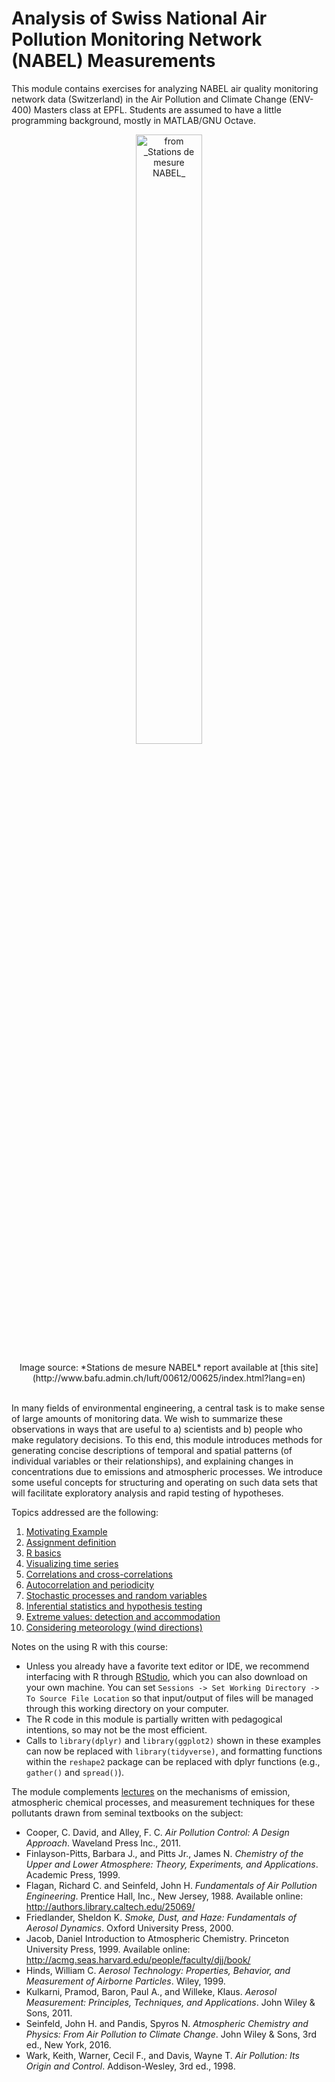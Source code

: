 # Analysis of Swiss National Air Pollution Monitoring Network (NABEL) Measurements

This module contains exercises for analyzing NABEL air quality monitoring network data (Switzerland) in the Air Pollution and Climate Change (ENV-400) Masters class at EPFL. Students are assumed to have a little programming background, mostly in MATLAB/GNU Octave. 

<center>
<figure>
<img src="./contents/figures/NABEL_Network.png" alt="from _Stations de mesure NABEL_" width="50%"/>
</figure>
<figcaption>
Image source: *Stations de mesure NABEL* report available at [this site](http://www.bafu.admin.ch/luft/00612/00625/index.html?lang=en)
</figcaption>
</center>
<br>

In many fields of environmental engineering, a central task is to make sense of large amounts of monitoring data. We wish to summarize these observations in ways that are useful to a) scientists and b) people who make regulatory decisions. To this end, this module introduces methods for generating concise descriptions of temporal and spatial patterns (of individual variables or their relationships), and explaining changes in concentrations due to emissions and atmospheric processes. We introduce some useful concepts for structuring and operating on such data sets that will facilitate exploratory analysis and rapid testing of hypotheses.

Topics addressed are the following:

1. <a href="http://rawgit.com/stakahama/aprl-env400-assignment/master/contents/01_Rintro.html" target="_blank">Motivating Example</a>
2. <a href="http://rawgit.com/stakahama/aprl-env400-assignment/master/contents/02_projectdef.html" target="_blank">Assignment definition</a>
3. <a href="http://rawgit.com/stakahama/aprl-env400-assignment/master/contents/03_Rbasics.html" target="_blank">R basics</a>
4. <a href="http://rawgit.com/stakahama/aprl-env400-assignment/master/contents/04_tseriesviz.html" target="_blank">Visualizing time series</a>
5. <a href="http://rawgit.com/stakahama/aprl-env400-assignment/master/contents/05_correlations.html" target="_blank">Correlations and cross-correlations</a>
6. <a href="http://rawgit.com/stakahama/aprl-env400-assignment/master/contents/06_signal.html" target="_blank">Autocorrelation and periodicity</a>
7. <a href="http://rawgit.com/stakahama/aprl-env400-assignment/master/contents/07_stochastic.html" target="_blank">Stochastic processes and random variables</a>
8. <a href="http://rawgit.com/stakahama/aprl-env400-assignment/master/contents/08_inferential.html" target="_blank">Inferential statistics and hypothesis testing</a>
9. <a href="http://rawgit.com/stakahama/aprl-env400-assignment/master/contents/09_extremevals.html" target="_blank">Extreme values: detection and accommodation</a>
10. <a href="http://rawgit.com/stakahama/aprl-env400-assignment/master/contents/10_wind.html" target="_blank">Considering meteorology (wind directions)</a>

Notes on the using R with this course:

* Unless you already have a favorite text editor or IDE, we recommend interfacing with R through [RStudio](http://rstudio.com/), which you can also download on your own machine. You can set `Sessions -> Set Working Directory -> To Source File Location` so that input/output of files will be managed through this working directory on your computer. 
* The R code in this module is partially written with pedagogical intentions, so may not be the most efficient. 
* Calls to `library(dplyr)` and `library(ggplot2)` shown in these examples can now be replaced with `library(tidyverse)`, and formatting functions within the `reshape2` package can be replaced with dplyr functions (e.g., `gather()` and `spread()`).

The module complements [lectures](https://moodle.epfl.ch/course/view.php?id=13241) on the mechanisms of emission, atmospheric chemical processes, and measurement techniques for these pollutants drawn from seminal textbooks on the subject:

* Cooper, C. David, and Alley, F. C. *Air Pollution Control: A Design Approach*. Waveland Press Inc., 2011.
* Finlayson-Pitts, Barbara J., and Pitts Jr., James N. *Chemistry of the Upper and Lower Atmosphere: Theory, Experiments, and Applications*. Academic Press, 1999.
* Flagan, Richard C. and Seinfeld, John H. *Fundamentals of Air Pollution Engineering*. Prentice Hall, Inc., New Jersey, 1988. Available online: http://authors.library.caltech.edu/25069/
* Friedlander, Sheldon K. *Smoke, Dust, and Haze: Fundamentals of Aerosol Dynamics*. Oxford University Press, 2000.
* Jacob, Daniel Introduction to Atmospheric Chemistry. Princeton University Press, 1999. Available online: http://acmg.seas.harvard.edu/people/faculty/djj/book/
* Hinds, William C. *Aerosol Technology: Properties, Behavior, and Measurement of Airborne Particles*. Wiley, 1999.
* Kulkarni, Pramod, Baron, Paul A., and Willeke, Klaus. *Aerosol Measurement: Principles, Techniques, and Applications*. John Wiley & Sons, 2011.
* Seinfeld, John H. and Pandis, Spyros N. *Atmospheric Chemistry and Physics: From Air Pollution to Climate Change*. John Wiley & Sons, 3rd ed., New York, 2016.
* Wark, Keith, Warner, Cecil F., and Davis, Wayne T. *Air Pollution: Its Origin and Control*. Addison-Wesley, 3rd ed., 1998.
